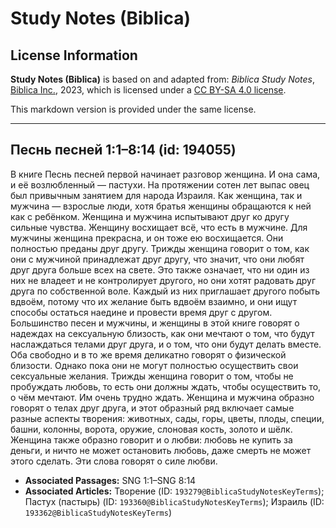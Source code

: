 # Study Notes (Biblica)

## License Information

**Study Notes (Biblica)** is based on and adapted from: _Biblica Study Notes_, [Biblica Inc.](https://www.biblica.com/), 2023, which is licensed under a [CC BY-SA 4.0 license](https://creativecommons.org/licenses/by-sa/4.0/legalcode.en).

This markdown version is provided under the same license.



--------------------------------

## Песнь песней 1:1–8:14 (id: 194055)

В книге Песнь песней первой начинает разговор женщина. И она сама, и её возлюбленный — пастухи. На протяжении сотен лет выпас овец был привычным занятием для народа Израиля. Как женщина, так и мужчина — взрослые люди, хотя братья женщины обращаются к ней как с ребёнком. Женщина и мужчина испытывают друг ко другу сильные чувства. Женщину восхищает всё, что есть в мужчине. Для мужчины женщина прекрасна, и он тоже ею восхищается. Они полностью преданы друг другу. Трижды женщина говорит о том, как они с мужчиной принадлежат друг другу, что значит, что они любят друг друга больше всех на свете. Это также означает, что ни один из них не владеет и не контролирует другого, но они хотят радовать друг друга по собственной воле. Каждый из них приглашает другого побыть вдвоём, потому что их желание быть вдвоём взаимно, и они ищут способы остаться наедине и провести время друг с другом. 
Большинство песен и мужчины, и женщины в этой книге говорят о надеждах на сексуальную близость, как они мечтают о том, что будут наслаждаться телами друг друга, и о том, что они будут делать вместе. Оба свободно и в то же время деликатно говорят о физической близости. Однако пока они не могут полностью осуществить свои сексуальные желания. Трижды женщина говорит о том, чтобы не пробуждать любовь, то есть они должны ждать, чтобы осуществить то, о чём мечтают. Им очень трудно ждать. Женщина и мужчина образно говорят о телах друг друга, и этот образный ряд включает самые разные аспекты творения: животных, сады, горы, цветы, плоды, специи, башни, колонны, ворота, оружие, слоновая кость, золото и шёлк. Женщина также образно говорит и о любви: любовь не купить за деньги, и ничто не может остановить любовь, даже смерть не может этого сделать. Эти слова говорят о силе любви.

* **Associated Passages:** SNG 1:1–SNG 8:14
* **Associated Articles:** Творение (ID: `193279@BiblicaStudyNotesKeyTerms`); Пастух (пастырь) (ID: `193360@BiblicaStudyNotesKeyTerms`); Израиль (ID: `193362@BiblicaStudyNotesKeyTerms`)

